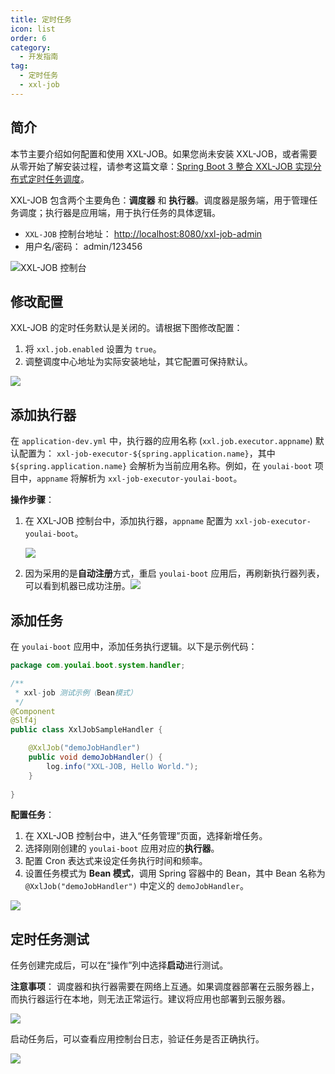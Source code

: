 ```yaml
---
title: 定时任务
icon: list
order: 6
category:
  - 开发指南
tag:
  - 定时任务
  - xxl-job
---
```


## 简介

本节主要介绍如何配置和使用 XXL-JOB。如果您尚未安装 XXL-JOB，或者需要从零开始了解安装过程，请参考这篇文章：[Spring Boot 3 整合 XXL-JOB 实现分布式定时任务调度](https://youlai.blog.csdn.net/article/details/134159913)。

XXL-JOB 包含两个主要角色：**调度器** 和 **执行器**。调度器是服务端，用于管理任务调度；执行器是应用端，用于执行任务的具体逻辑。

- `XXL-JOB` 控制台地址： [http://localhost:8080/xxl-job-admin](http://localhost:8080/xxl-job-admin)
- 用户名/密码： admin/123456



![XXL-JOB 控制台](https://www.youlai.tech/storage/blog/2025/02/24/26e69b5d5fd1225fa07bb8ddd7f2b974.png)



## 修改配置

XXL-JOB 的定时任务默认是关闭的。请根据下图修改配置：

1. 将 `xxl.job.enabled` 设置为 `true`。
2. 调整调度中心地址为实际安装地址，其它配置可保持默认。

![](https://www.youlai.tech/storage/blog/2025/02/24/e8710e994d726e54f242bcb7ade8e153.png) 

## 添加执行器

在 `application-dev.yml` 中，执行器的应用名称 (`xxl.job.executor.appname`) 默认配置为：
`xxl-job-executor-${spring.application.name}`，其中 `${spring.application.name}` 会解析为当前应用名称。例如，在 `youlai-boot` 项目中，`appname` 将解析为 `xxl-job-executor-youlai-boot`。

**操作步骤**：

1. 在 XXL-JOB 控制台中，添加执行器，`appname` 配置为 `xxl-job-executor-youlai-boot`。

   ![](https://www.youlai.tech/storage/blog/2025/02/24/a94e4829446b4936b613d6b9839548b7.png)


2. 因为采用的是**自动注册**方式，重启 `youlai-boot` 应用后，再刷新执行器列表，可以看到机器已成功注册。![](https://i-blog.csdnimg.cn/img_convert/7d0591e5ee937b6678b056f00e4189be.png)

## 添加任务

在 `youlai-boot` 应用中，添加任务执行逻辑。以下是示例代码：

```java
package com.youlai.boot.system.handler;

/**
 * xxl-job 测试示例（Bean模式）
 */
@Component
@Slf4j
public class XxlJobSampleHandler {

    @XxlJob("demoJobHandler")
    public void demoJobHandler() {
        log.info("XXL-JOB, Hello World.");
    }
    
}
```

**配置任务**：

1. 在 XXL-JOB 控制台中，进入“任务管理”页面，选择新增任务。
2. 选择刚刚创建的 `youlai-boot` 应用对应的**执行器**。
3. 配置 Cron 表达式来设定任务执行时间和频率。
4. 设置任务模式为 **Bean 模式**，调用 Spring 容器中的 Bean，其中 Bean 名称为 `@XxlJob("demoJobHandler")` 中定义的 `demoJobHandler`。

![](https://www.youlai.tech/storage/blog/2025/02/24/2790f1145b3d4f13929cc6abd7044bcc.png)
 



## 定时任务测试

任务创建完成后，可以在“操作”列中选择**启动**进行测试。

**注意事项**：
调度器和执行器需要在网络上互通。如果调度器部署在云服务器上，而执行器运行在本地，则无法正常运行。建议将应用也部署到云服务器。

![](https://www.youlai.tech/storage/blog/2025/02/24/54de68219a03c363b0b5ee2e3de1163b.png)

启动任务后，可以查看应用控制台日志，验证任务是否正确执行。

![](https://www.youlai.tech/storage/blog/2025/02/24/b4e51649b223dde14295e7b3a61b7aa1.png)